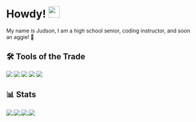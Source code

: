 # Howdy! <img src="https://raw.githubusercontent.com/MartinHeinz/MartinHeinz/master/wave.gif" width="30px">

My name is Judson, I am a high school senior, coding instructor, and soon an aggie! 🙏

## 🛠️ Tools of the Trade
![](https://img.shields.io/badge/Code-Python-informational?style=flat&logo=python&logoColor=white&color=blue)
![](https://img.shields.io/badge/Code-Java-informational?style=flat&logo=java&logoColor=white&color=blue)
![](https://img.shields.io/badge/Code-Python-informational?style=flat&logo=python&logoColor=white&color=blue)
![](https://img.shields.io/badge/OS-Mac-informational?style=flat&logo=apple&logoColor=white&color=blue)
![](https://img.shields.io/badge/OS-Linux-informational?style=flat&logo=linux&logoColor=white&color=blue)


## 📊 Stats

<a href="https://github.com/anuraghazra/github-readme-stats">
  <img align="center" src="https://github-readme-stats.vercel.app/api/top-langs/?username=judz5&layout=compact&theme=github_dark" />
</a>
<a href="https://github.com/anuraghazra/github-readme-stats">
  <img align="center" src="https://github-readme-stats.vercel.app/api?username=judz5&show_icons=true&theme=github_dark&line_height=20" />
</a>
<a href="https://github.com/judz5/PyJump">
  <img align="center" src="https://github-readme-stats.vercel.app/api/pin/?username=judz5&repo=PyJump&theme=github_dark" />
</a>
<a href="https://github.com/judz5/PyCrack">
  <img align="center" src="https://github-readme-stats.vercel.app/api/pin/?username=judz5&repo=PyCrack&theme=github_dark" />
</a>



